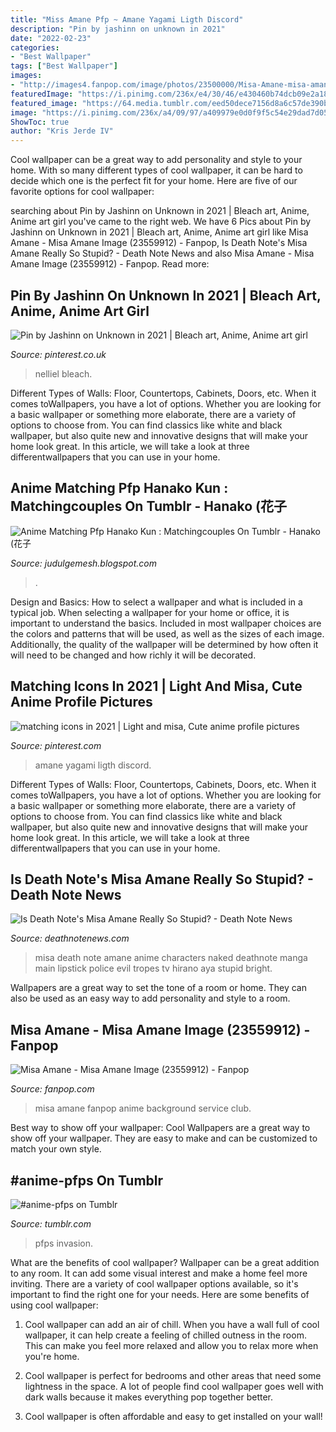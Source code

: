 ```yaml
---
title: "Miss Amane Pfp ~ Amane Yagami Ligth Discord"
description: "Pin by jashinn on unknown in 2021"
date: "2022-02-23"
categories:
- "Best Wallpaper"
tags: ["Best Wallpaper"]
images:
- "http://images4.fanpop.com/image/photos/23500000/Misa-Amane-misa-amane-23559912-704-396.jpg"
featuredImage: "https://i.pinimg.com/236x/e4/30/46/e430460b74dcb09e2a1869cd66756256.jpg?nii=t"
featured_image: "https://64.media.tumblr.com/eed50dece7156d8a6c57de390b4b7015/56e49a84e2e13c8f-4f/s1280x1920/6dd056c33372799b94847dc2a869a8639692c137.jpg"
image: "https://i.pinimg.com/236x/a4/09/97/a409979e0d0f9f5c54e29dad7d0533a1.jpg?nii=t"
ShowToc: true
author: "Kris Jerde IV"
---
```



Cool wallpaper can be a great way to add personality and style to your home. With so many different types of cool wallpaper, it can be hard to decide which one is the perfect fit for your home. Here are five of our favorite options for cool wallpaper: 

	

		
searching about Pin by Jashinn on Unknown in 2021 | Bleach art, Anime, Anime art girl you've came to the right web. We have 6 Pics about Pin by Jashinn on Unknown in 2021 | Bleach art, Anime, Anime art girl like Misa Amane - Misa Amane Image (23559912) - Fanpop, Is Death Note&#039;s Misa Amane Really So Stupid? - Death Note News and also Misa Amane - Misa Amane Image (23559912) - Fanpop. Read more:
		
    
## Pin By Jashinn On Unknown In 2021 | Bleach Art, Anime, Anime Art Girl

<img loading=lazy src="https://i.pinimg.com/236x/e4/30/46/e430460b74dcb09e2a1869cd66756256.jpg?nii=t" onerror="this.onerror=null;this.src='https://tse3.mm.bing.net/th?id=OIP.SsAlRvvKYMF5aYEhkQwUqQAAAA&amp;pid=15.1';" alt="Pin by Jashinn on Unknown in 2021 | Bleach art, Anime, Anime art girl">

_Source: pinterest.co.uk_

>nelliel bleach. 

	

Different Types of Walls: Floor, Countertops, Cabinets, Doors, etc.
When it comes toWallpapers, you have a lot of options. Whether you are looking for a basic wallpaper or something more elaborate, there are a variety of options to choose from. You can find classics like white and black wallpaper, but also quite new and innovative designs that will make your home look great. In this article, we will take a look at three differentwallpapers that you can use in your home.

    
## Anime Matching Pfp Hanako Kun : Matchingcouples On Tumblr - Hanako (花子

<img loading=lazy src="https://i.pinimg.com/474x/18/05/b4/1805b4fd4bb8085b298b4062a280e1f4.jpg" onerror="this.onerror=null;this.src='https://tse4.mm.bing.net/th?id=OIP.m-yDTly7k6grkj6A82MvMwAAAA&amp;pid=15.1';" alt="Anime Matching Pfp Hanako Kun : Matchingcouples On Tumblr - Hanako (花子">

_Source: judulgemesh.blogspot.com_

>. 

	

Design and Basics: How to select a wallpaper and what is included in a typical job.
When selecting a wallpaper for your home or office, it is important to understand the basics. Included in most wallpaper choices are the colors and patterns that will be used, as well as the sizes of each image. Additionally, the quality of the wallpaper will be determined by how often it will need to be changed and how richly it will be decorated.

    
## Matching Icons In 2021 | Light And Misa, Cute Anime Profile Pictures

<img loading=lazy src="https://i.pinimg.com/236x/a4/09/97/a409979e0d0f9f5c54e29dad7d0533a1.jpg?nii=t" onerror="this.onerror=null;this.src='https://tse4.mm.bing.net/th?id=OIP.E0gq_EPO0FfddLnTBBGWvwAAAA&amp;pid=15.1';" alt="matching icons in 2021 | Light and misa, Cute anime profile pictures">

_Source: pinterest.com_

>amane yagami ligth discord. 

	

Different Types of Walls: Floor, Countertops, Cabinets, Doors, etc.
When it comes toWallpapers, you have a lot of options. Whether you are looking for a basic wallpaper or something more elaborate, there are a variety of options to choose from. You can find classics like white and black wallpaper, but also quite new and innovative designs that will make your home look great. In this article, we will take a look at three differentwallpapers that you can use in your home.

    
## Is Death Note&#039;s Misa Amane Really So Stupid? - Death Note News

<img loading=lazy src="http://www.deathnotenews.com/uploads/1/7/3/9/17393465/2533797_orig.jpg" onerror="this.onerror=null;this.src='https://tse1.mm.bing.net/th?id=OIP.crqtovwbEwuTO0Fh4WngCAAAAA&amp;pid=15.1';" alt="Is Death Note&#039;s Misa Amane Really So Stupid? - Death Note News">

_Source: deathnotenews.com_

>misa death note amane anime characters naked deathnote manga main lipstick police evil tropes tv hirano aya stupid bright. 

	

Wallpapers are a great way to set the tone of a room or home. They can also be used as an easy way to add personality and style to a room.

    
## Misa Amane - Misa Amane Image (23559912) - Fanpop

<img loading=lazy src="http://images4.fanpop.com/image/photos/23500000/Misa-Amane-misa-amane-23559912-704-396.jpg" onerror="this.onerror=null;this.src='https://tse1.mm.bing.net/th?id=OIP.XpJqSqpBSwMQT-k-9v7fUwHaEK&amp;pid=15.1';" alt="Misa Amane - Misa Amane Image (23559912) - Fanpop">

_Source: fanpop.com_

>misa amane fanpop anime background service club. 

	

Best way to show off your wallpaper:
Cool Wallpapers are a great way to show off your wallpaper. They are easy to make and can be customized to match your own style.

    
## #anime-pfps On Tumblr

<img loading=lazy src="https://64.media.tumblr.com/eed50dece7156d8a6c57de390b4b7015/56e49a84e2e13c8f-4f/s1280x1920/6dd056c33372799b94847dc2a869a8639692c137.jpg" onerror="this.onerror=null;this.src='https://tse2.mm.bing.net/th?id=OIP.qartOAc_NporKPEoeULczAHaHT&amp;pid=15.1';" alt="#anime-pfps on Tumblr">

_Source: tumblr.com_

>pfps invasion. 

	

What are the benefits of cool wallpaper?
Wallpaper can be a great addition to any room. It can add some visual interest and make a home feel more inviting. There are a variety of cool wallpaper options available, so it's important to find the right one for your needs. Here are some benefits of using cool wallpaper: 
1. Cool wallpaper can add an air of chill. When you have a wall full of cool wallpaper, it can help create a feeling of chilled outness in the room. This can make you feel more relaxed and allow you to relax more when you're home. 

2. Cool wallpaper is perfect for bedrooms and other areas that need some lightness in the space. A lot of people find cool wallpaper goes well with dark walls because it makes everything pop together better. 

3. Cool wallpaper is often affordable and easy to get installed on your wall!

